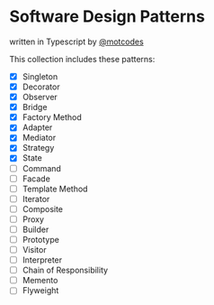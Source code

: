 # Software Design Patterns

written in Typescript by [@motcodes](https://twitter.com/motcodes)

This collection includes these patterns:

- [x] Singleton
- [x] Decorator
- [x] Observer
- [x] Bridge
- [x] Factory Method
- [x] Adapter
- [x] Mediator
- [x] Strategy
- [x] State
- [ ] Command
- [ ] Facade
- [ ] Template Method
- [ ] Iterator
- [ ] Composite
- [ ] Proxy
- [ ] Builder
- [ ] Prototype
- [ ] Visitor
- [ ] Interpreter
- [ ] Chain of Responsibility
- [ ] Memento
- [ ] Flyweight

